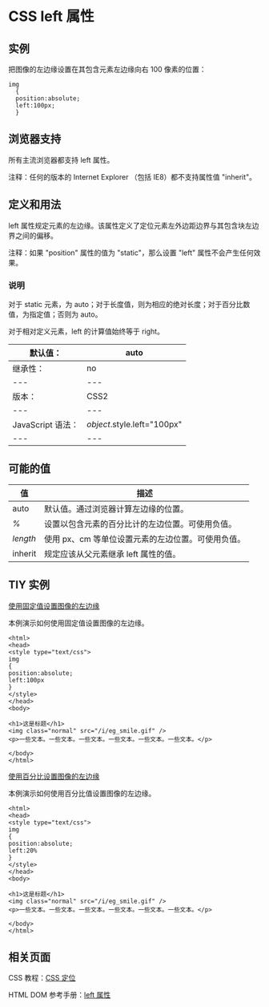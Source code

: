 # CSS left 属性



## 实例

把图像的左边缘设置在其包含元素左边缘向右 100 像素的位置：

```
img
  {
  position:absolute;
  left:100px;
  }

```

## 浏览器支持

所有主流浏览器都支持 left 属性。

注释：任何的版本的 Internet Explorer （包括 IE8）都不支持属性值 "inherit"。

## 定义和用法

left 属性规定元素的左边缘。该属性定义了定位元素左外边距边界与其包含块左边界之间的偏移。

注释：如果 "position" 属性的值为 "static"，那么设置 "left" 属性不会产生任何效果。

### 说明

对于 static 元素，为 auto；对于长度值，则为相应的绝对长度；对于百分比数值，为指定值；否则为 auto。

对于相对定义元素，left 的计算值始终等于 right。

| 默认值： | auto |
| --- | --- |
| 继承性： | no |
| --- | --- |
| 版本： | CSS2 |
| --- | --- |
| JavaScript 语法： | _object_.style.left="100px" |
| --- | --- |

## 可能的值

| 值 | 描述 |
| --- | --- |
| auto | 默认值。通过浏览器计算左边缘的位置。 |
| _%_ | 设置以包含元素的百分比计的左边位置。可使用负值。 |
| _length_ | 使用 px、cm 等单位设置元素的左边位置。可使用负值。 |
| inherit | 规定应该从父元素继承 left 属性的值。 |

## TIY 实例

[使用固定值设置图像的左边缘](/tiy/t.asp?f=csse_position_left)

本例演示如何使用固定值设置图像的左边缘。

```
<html>
<head>
<style type="text/css">
img
{
position:absolute;
left:100px
}
</style>
</head>
<body>

<h1>这是标题</h1>
<img class="normal" src="/i/eg_smile.gif" />
<p>一些文本。一些文本。一些文本。一些文本。一些文本。一些文本。</p>

</body>
</html>

```

[使用百分比设置图像的左边缘](/tiy/t.asp?f=csse_position_left_percent)

本例演示如何使用百分比值设置图像的左边缘。

```
<html>
<head>
<style type="text/css">
img
{
position:absolute;
left:20%
}
</style>
</head>
<body>

<h1>这是标题</h1>
<img class="normal" src="/i/eg_smile.gif" />
<p>一些文本。一些文本。一些文本。一些文本。一些文本。一些文本。</p>

</body>
</html>

```

## 相关页面

CSS 教程：[CSS 定位](/css/css_positioning.asp "CSS 定位 (Positioning)")

HTML DOM 参考手册：[left 属性](/jsref/prop_style_left.asp "HTML DOM left 属性")



